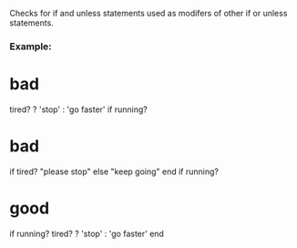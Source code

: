 Checks for if and unless statements used as modifers of other if or
unless statements.

### Example:

 # bad
 tired? ? 'stop' : 'go faster' if running?

 # bad
 if tired?
     "please stop"
 else
     "keep going"
 end if running?

 # good
 if running?
     tired? ? 'stop' : 'go faster'
 end